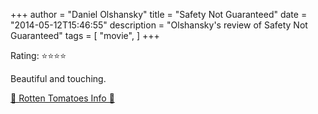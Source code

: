 +++
author = "Daniel Olshansky"
title = "Safety Not Guaranteed"
date = "2014-05-12T15:46:55"
description = "Olshansky's review of Safety Not Guaranteed"
tags = [
    "movie",
]
+++

Rating: ⭐⭐⭐⭐

Beautiful and touching.

[🍅 Rotten Tomatoes Info 🍅](https://www.rottentomatoes.com//m/safety_not_guaranteed)